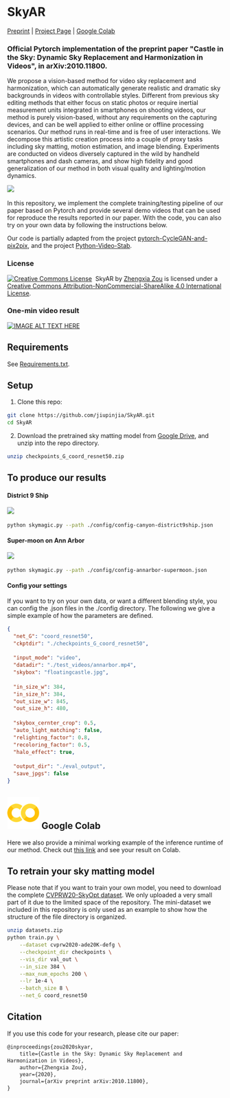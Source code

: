 # SkyAR 

[Preprint](<https://arxiv.org/abs/2010.11800>) | [Project Page](<https://jiupinjia.github.io/skyar/>) | [Google Colab](<https://colab.research.google.com/drive/1-BqXD3EzDY6PHRdwb3cWayk2KictbFaz?usp=sharing>) 

### Official Pytorch implementation of the preprint paper "Castle in the Sky: Dynamic Sky Replacement and Harmonization in Videos", in arXiv:2010.11800.

We propose a vision-based method for video sky replacement and harmonization, which can automatically generate realistic and dramatic sky backgrounds in videos with controllable styles. Different from previous sky editing methods that either focus on static photos or require inertial measurement units integrated in smartphones on shooting videos, our method is purely vision-based, without any requirements on the capturing devices, and can be well applied to either online or offline processing scenarios. Our method runs in real-time and is free of user interactions. We decompose this artistic creation process into a couple of proxy tasks including sky matting, motion estimation, and image blending. Experiments are conducted on videos diversely captured in the wild by handheld smartphones and dash cameras, and show high fidelity and good generalization of our method in both visual quality and lighting/motion dynamics.

![](./gallery/demo-annarbor-castle-cat_00_00_00-00_00_05.gif)


In this repository, we implement the complete training/testing pipeline of our paper based on Pytorch and provide several demo videos that can be used for reproduce the results reported in our paper. With the code, you can also try on your own data by following the instructions below.

Our code is partially adapted from the project [pytorch-CycleGAN-and-pix2pix](https://github.com/junyanz/pytorch-CycleGAN-and-pix2pix), and the project [Python-Video-Stab](https://github.com/AdamSpannbauer/python_video_stab).




### License
<a rel="license" href="http://creativecommons.org/licenses/by-nc-sa/4.0/"><img alt="Creative Commons License" style="border-width:0" src="https://i.creativecommons.org/l/by-nc-sa/4.0/88x31.png" /></a><span xmlns:dct="http://purl.org/dc/terms/" property="dct:title">  SkyAR</span> by <a xmlns:cc="http://creativecommons.org/ns#" href="http://www-personal.umich.edu/~zzhengxi/">Zhengxia Zou</a> is licensed under a <a rel="license" href="http://creativecommons.org/licenses/by-nc-sa/4.0/">Creative Commons Attribution-NonCommercial-ShareAlike 4.0 International License</a>.




### One-min video result

[![IMAGE ALT TEXT HERE](https://img.youtube.com/vi/zal9Ues0aOQ/0.jpg)](https://www.youtube.com/watch?v=zal9Ues0aOQ)



## Requirements

See [Requirements.txt](Requirements.txt).



## Setup

1. Clone this repo:

```bash
git clone https://github.com/jiupinjia/SkyAR.git 
cd SkyAR
```

2. Download the pretrained sky matting model from [Google Drive](https://drive.google.com/file/d/1COMROzwR4R_7mym6DL9LXhHQlJmJaV0J/view?usp=sharing), and unzip into the repo directory.

```bash
unzip checkpoints_G_coord_resnet50.zip
```

   


## To produce our results

#### District 9 Ship

![](./gallery/demo-canyon-district9ship-cat_00_00_00-00_00_01.gif)

```bash
python skymagic.py --path ./config/config-canyon-district9ship.json
```

#### Super-moon on Ann Arbor

![](./gallery/demo-annarbor-supermoon-cat_00_00_00-00_00_30.gif)

```bash
python skymagic.py --path ./config/config-annarbor-supermoon.json
```

#### Config your settings

If you want to try on your own data, or want a different blending style, you can config the .json files in the ./config directory. The following we give a simple example of how the parameters are defined. 

```json
{
  "net_G": "coord_resnet50",
  "ckptdir": "./checkpoints_G_coord_resnet50",

  "input_mode": "video",
  "datadir": "./test_videos/annarbor.mp4",
  "skybox": "floatingcastle.jpg",

  "in_size_w": 384,
  "in_size_h": 384,
  "out_size_w": 845,
  "out_size_h": 480,

  "skybox_cernter_crop": 0.5,
  "auto_light_matching": false,
  "relighting_factor": 0.8,
  "recoloring_factor": 0.5,
  "halo_effect": true,

  "output_dir": "./eval_output",
  "save_jpgs": false
}
```



## <img src="gallery/colab_logo.png" alt="colab_logo" width="75"/>  Google Colab

Here we also provide a minimal working example of the inference runtime of our method. Check out [this link](https://colab.research.google.com/drive/1-BqXD3EzDY6PHRdwb3cWayk2KictbFaz?usp=sharing) and see your result on Colab.



## To retrain your sky matting model

Please note that if you want to train your own model, you need to download the complete [CVPRW20-SkyOpt dataset](https://github.com/google/sky-optimization). We only uploaded a very small part of it due to the limited space of the repository. The mini-dataset we included in this repository is only used as an example to show how the structure of the file directory is organized. 

```bash
unzip datasets.zip
python train.py \
	--dataset cvprw2020-ade20K-defg \
	--checkpoint_dir checkpoints \
	--vis_dir val_out \
	--in_size 384 \
	--max_num_epochs 200 \
	--lr 1e-4 \
	--batch_size 8 \
	--net_G coord_resnet50
```



## Citation

If you use this code for your research, please cite our paper:

``````
@inproceedings{zou2020skyar,
    title={Castle in the Sky: Dynamic Sky Replacement and Harmonization in Videos},
    author={Zhengxia Zou},
    year={2020},
    journal={arXiv preprint arXiv:2010.11800},
}
``````






